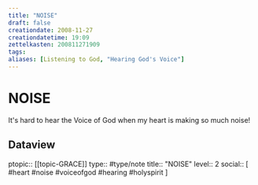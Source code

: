 ```yaml
---
title: "NOISE"
draft: false
creationdate: 2008-11-27
creationdatetime: 19:09
zettelkasten: 200811271909
tags:
aliases: [Listening to God, "Hearing God's Voice"]
---
```

# NOISE
It's hard to hear the Voice of God when my heart is making so much noise!

## Dataview
ptopic:: [[topic-GRACE]]
type:: #type/note
title:: "NOISE"
level:: 2
social:: [ #heart #noise #voiceofgod #hearing #holyspirit ]